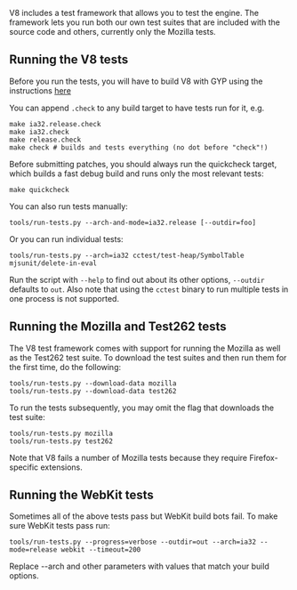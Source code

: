 V8 includes a test framework that allows you to test the engine. The framework lets you run both our own test suites that are included with the source code and others, currently only the Mozilla tests.

## Running the V8 tests

Before you run the tests, you will have to build V8 with GYP using the instructions [here](http://code.google.com/p/v8-wiki/wiki/BuildingWithGYP)

You can append `.check` to any build target to have tests run for it, e.g.
```
make ia32.release.check
make ia32.check
make release.check
make check # builds and tests everything (no dot before "check"!)
```

Before submitting patches, you should always run the quickcheck target, which builds a fast debug build and runs only the most relevant tests:
```
make quickcheck
```

You can also run tests manually:
```
tools/run-tests.py --arch-and-mode=ia32.release [--outdir=foo]
```

Or you can run individual tests:
```
tools/run-tests.py --arch=ia32 cctest/test-heap/SymbolTable mjsunit/delete-in-eval
```

Run the script with `--help` to find out about its other options, `--outdir` defaults to `out`. Also note that using the `cctest` binary to run multiple tests in one process is not supported.

## Running the Mozilla and Test262 tests

The V8 test framework comes with support for running the Mozilla as well as the Test262 test suite. To download the test suites and then run them for the first time, do the following:

```
tools/run-tests.py --download-data mozilla
tools/run-tests.py --download-data test262
```

To run the tests subsequently, you may omit the flag that downloads the test suite:

```
tools/run-tests.py mozilla
tools/run-tests.py test262
```

Note that V8 fails a number of Mozilla tests because they require Firefox-specific extensions.

## Running the WebKit tests

Sometimes all of the above tests pass but WebKit build bots fail. To make sure WebKit tests pass run:

```
tools/run-tests.py --progress=verbose --outdir=out --arch=ia32 --mode=release webkit --timeout=200
```

Replace --arch and other parameters with values that match your build options.